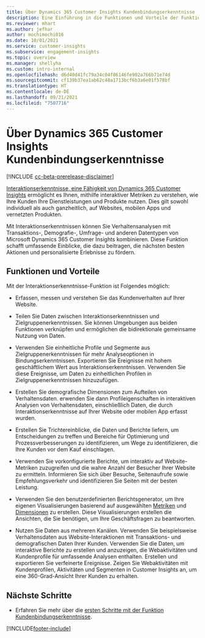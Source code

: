 ```yaml
---
title: Über Dynamics 365 Customer Insights Kundenbindungserkenntnisse
description: Eine Einführung in die Funktionen und Vorteile der Funktion Kundenbindungserkenntnisse.
ms.reviewer: mhart
ms.author: jefhar
author: mochimochi016
ms.date: 10/01/2021
ms.service: customer-insights
ms.subservice: engagement-insights
ms.topic: overview
ms.manager: shellyha
ms.custom: intro-internal
ms.openlocfilehash: d6d40d41fc79a34c04f86146fe902a766b71e74d
ms.sourcegitcommit: cf139b37ea1ab62c48a1713bcf6b3a6e01f578bf
ms.translationtype: HT
ms.contentlocale: de-DE
ms.lasthandoff: 09/21/2021
ms.locfileid: "7507716"
---
```

# <a name="about-dynamics-365-customer-insights-engagement-insights-capability"></a>Über Dynamics 365 Customer Insights Kundenbindungserkenntnisse 

[!INCLUDE [cc-beta-prerelease-disclaimer](includes/cc-beta-prerelease-disclaimer.md)]

[Interaktionserkenntnisse, eine Fähigkeit von Dynamics 365 Customer Insights](https://dynamics.microsoft.com/ai/customer-insights/engagement-insights-capability/) ermöglicht es Ihnen, mithilfe interaktiver Metriken zu verstehen, wie Ihre Kunden Ihre Dienstleistungen und Produkte nutzen. Dies gilt sowohl individuell als auch ganzheitlich, auf Websites, mobilen Apps und vernetzten Produkten.

Mit Interaktionserkenntnissen können Sie Verhaltensanalysen mit Transaktions-, Demografie-, Umfrage- und anderen Datentypen von Microsoft Dynamics 365 Customer Insights kombinieren. Diese Funktion schafft umfassende Einblicke, die dazu beitragen, die nächsten besten Aktionen und personalisierte Erlebnisse zu fördern.

## <a name="features-and-benefits"></a>Funktionen und Vorteile

Mit der Interaktionserkenntnisse-Funktion ist Folgendes möglich:

- Erfassen, messen und verstehen Sie das Kundenverhalten auf Ihrer Website.

- Teilen Sie Daten zwischen Interaktionserkenntnissen und Zielgruppenerkenntnissen. Sie können Umgebungen aus beiden Funktionen verknüpfen und ermöglichen die bidirektionale gemeinsame Nutzung von Daten.

- Verwenden Sie einheitliche Profile und Segmente aus Zielgruppenerkenntnissen für mehr Analyseoptionen in Bindungserkenntnissen. Exportieren Sie Ereignisse mit hohem geschäftlichem Wert aus Interaktionserkenntnissen. Verwenden Sie diese Ereignisse, um Daten zu einheitlichen Profilen in Zielgruppenerkenntnissen hinzuzufügen.

- Erstellen Sie demografische Dimensionen zum Aufteilen von Verhaltensdaten. erwenden Sie dann Profileigenschaften in interaktiven Analysen von Verhaltensdaten, einschließlich Daten, die durch Interaktionserkenntnisse auf Ihrer Website oder mobilen App erfasst wurden.

- Erstellen Sie Trichtereinblicke, die Daten und Berichte liefern, um Entscheidungen zu treffen und Bereiche für Optimierung und Prozessverbesserungen zu identifizieren, um Wege zu identifizieren, die Ihre Kunden vor dem Kauf einschlagen. 

-  Verwenden Sie vorkonfigurierte Berichte, um interaktiv auf Website-Metriken zuzugreifen und die wahre Anzahl der Besucher Ihrer Website zu ermitteln. Informieren Sie sich über Besuche, Seitenaufrufe sowie Empfehlungsverkehr und identifizieren Sie Seiten mit der besten Leistung.

- Verwenden Sie den benutzerdefinierten Berichtsgenerator, um Ihre eigenen Visualisierungen basierend auf ausgewählten [Metriken](glossary.md) und [Dimensionen](glossary.md) zu erstellen. Diese Visualisierungen erstellen die Ansichten, die Sie benötigen, um Ihre Geschäftsfragen zu beantworten.

- Nutzen Sie Daten aus mehreren Kanälen. Verwenden Sie beispielsweise Verhaltensdaten aus Website-Interaktionen mit Transaktions- und demografischen Daten Ihrer Kunden. Verwenden Sie die Daten, um interaktive Berichte zu erstellen und anzuzeigen, die Webaktivitäten und Kundenprofile für umfassende Analysen enthalten. Erstellen und exportieren Sie verfeinerte Ereignisse. Zeigen Sie Webaktivitäten mit Kundenprofilen, Aktivitäten und Segmenten in Customer Insights an, um eine 360-Grad-Ansicht Ihrer Kunden zu erhalten.

## <a name="next-steps"></a>Nächste Schritte

- Erfahren Sie mehr über die [ersten Schritte mit der Funktion Kundenbindungserkenntnisse](get-started.md).


[!INCLUDE[footer-include](../includes/footer-banner.md)]
